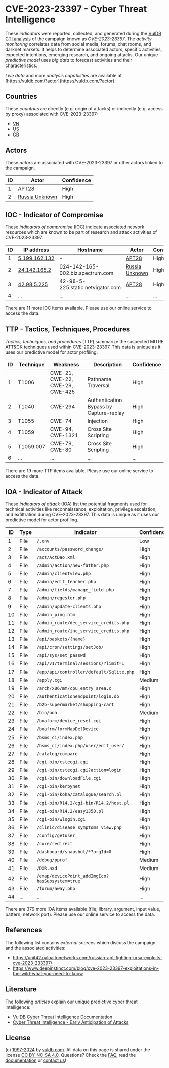 # CVE-2023-23397 - Cyber Threat Intelligence

These _indicators_ were reported, collected, and generated during the [VulDB CTI analysis](https://vuldb.com/?kb.cti) of the campaign known as _CVE-2023-23397_. The _activity monitoring_ correlates data from social media, forums, chat rooms, and darknet markets. It helps to determine associated actors, specific activities, expected intentions, emerging research, and ongoing attacks. Our unique _predictive model_ uses _big data_ to forecast activities and their characteristics.

_Live data_ and more _analysis capabilities_ are available at [https://vuldb.com/?actor](https://vuldb.com/?actor)

## Countries

These _countries_ are directly (e.g. origin of attacks) or indirectly (e.g. access by proxy) associated with CVE-2023-23397:

* [VN](https://vuldb.com/?country.vn)
* [US](https://vuldb.com/?country.us)
* [GB](https://vuldb.com/?country.gb)

## Actors

These _actors_ are associated with CVE-2023-23397 or other actors linked to the campaign.

ID | Actor | Confidence
-- | ----- | ----------
1 | [APT28](https://vuldb.com/?actor.apt28) | High
2 | [Russia Unknown](https://vuldb.com/?actor.russia_unknown) | High

## IOC - Indicator of Compromise

These _indicators of compromise_ (IOC) indicate associated network resources which are known to be part of research and attack activities of CVE-2023-23397.

ID | IP address | Hostname | Actor | Confidence
-- | ---------- | -------- | ----- | ----------
1 | [5.199.162.132](https://vuldb.com/?ip.5.199.162.132) | - | [APT28](https://vuldb.com/?actor.apt28) | High
2 | [24.142.165.2](https://vuldb.com/?ip.24.142.165.2) | 024-142-165-002.biz.spectrum.com | [Russia Unknown](https://vuldb.com/?actor.russia_unknown) | High
3 | [42.98.5.225](https://vuldb.com/?ip.42.98.5.225) | 42-98-5-225.static.netvigator.com | [APT28](https://vuldb.com/?actor.apt28) | High
4 | ... | ... | ... | ...

There are 11 more IOC items available. Please use our online service to access the data.

## TTP - Tactics, Techniques, Procedures

_Tactics, techniques, and procedures_ (TTP) summarize the suspected MITRE ATT&CK techniques used within CVE-2023-23397. This data is unique as it uses our predictive model for actor profiling.

ID | Technique | Weakness | Description | Confidence
-- | --------- | -------- | ----------- | ----------
1 | T1006 | CWE-21, CWE-22, CWE-29, CWE-425 | Pathname Traversal | High
2 | T1040 | CWE-294 | Authentication Bypass by Capture-replay | High
3 | T1055 | CWE-74 | Injection | High
4 | T1059 | CWE-94, CWE-1321 | Cross Site Scripting | High
5 | T1059.007 | CWE-79, CWE-80 | Cross Site Scripting | High
6 | ... | ... | ... | ...

There are 19 more TTP items available. Please use our online service to access the data.

## IOA - Indicator of Attack

These _indicators of attack_ (IOA) list the potential fragments used for technical activities like reconnaissance, exploitation, privilege escalation, and exfiltration during CVE-2023-23397. This data is unique as it uses our predictive model for actor profiling.

ID | Type | Indicator | Confidence
-- | ---- | --------- | ----------
1 | File | `/.env` | Low
2 | File | `/accounts/password_change/` | High
3 | File | `/act/ActDao.xml` | High
4 | File | `/admin/action/new-father.php` | High
5 | File | `/admin/clientview.php` | High
6 | File | `/admin/edit_teacher.php` | High
7 | File | `/admin/fields/manage_field.php` | High
8 | File | `/admin/regester.php` | High
9 | File | `/admin/update-clients.php` | High
10 | File | `/admin_ping.htm` | High
11 | File | `/admin_route/dec_service_credits.php` | High
12 | File | `/admin_route/inc_service_credits.php` | High
13 | File | `/api/baskets/{name}` | High
14 | File | `/api/cron/settings/setJob/` | High
15 | File | `/api/sys/set_passwd` | High
16 | File | `/api/v1/terminal/sessions/?limit=1` | High
17 | File | `/app/api/controller/default/Sqlite.php` | High
18 | File | `/apply.cgi` | Medium
19 | File | `/arch/x86/mm/cpu_entry_area.c` | High
20 | File | `/authenticationendpoint/login.do` | High
21 | File | `/b2b-supermarket/shopping-cart` | High
22 | File | `/bin/boa` | Medium
23 | File | `/boaform/device_reset.cgi` | High
24 | File | `/boafrm/formMapDelDevice` | High
25 | File | `/bsms_ci/index.php` | High
26 | File | `/bsms_ci/index.php/user/edit_user/` | High
27 | File | `/catalog/compare` | High
28 | File | `/cgi-bin/cstecgi.cgi` | High
29 | File | `/cgi-bin/cstecgi.cgi?action=login` | High
30 | File | `/cgi-bin/downloadFile.cgi` | High
31 | File | `/cgi-bin/kerbynet` | High
32 | File | `/cgi-bin/koha/catalogue/search.pl` | High
33 | File | `/cgi-bin/R14.2/cgi-bin/R14.2/host.pl` | High
34 | File | `/cgi-bin/R14.2/easy1350.pl` | High
35 | File | `/cgi-bin/wlogin.cgi` | High
36 | File | `/clinic/disease_symptoms_view.php` | High
37 | File | `/config/getuser` | High
38 | File | `/core/redirect` | High
39 | File | `/dashboard/snapshot/*?orgId=0` | High
40 | File | `/debug/pprof` | Medium
41 | File | `/DXR.axd` | Medium
42 | File | `/emap/devicePoint_addImgIco?hasSubsystem=true` | High
43 | File | `/forum/away.php` | High
44 | ... | ... | ...

There are 379 more IOA items available (file, library, argument, input value, pattern, network port). Please use our online service to access the data.

## References

The following list contains _external sources_ which discuss the campaign and the associated activities:

* https://unit42.paloaltonetworks.com/russian-apt-fighting-ursa-exploits-cve-2023-233397/
* https://www.deepinstinct.com/blog/cve-2023-23397-exploitations-in-the-wild-what-you-need-to-know

## Literature

The following _articles_ explain our unique predictive cyber threat intelligence:

* [VulDB Cyber Threat Intelligence Documentation](https://vuldb.com/?kb.cti)
* [Cyber Threat Intelligence - Early Anticipation of Attacks](https://www.scip.ch/en/?labs.20201022)

## License

(c) [1997-2024](https://vuldb.com/?kb.changelog) by [vuldb.com](https://vuldb.com/?kb.about). All data on this page is shared under the license [CC BY-NC-SA 4.0](https://creativecommons.org/licenses/by-nc-sa/4.0/). Questions? Check the [FAQ](https://vuldb.com/?kb.faq), read the [documentation](https://vuldb.com/?kb) or [contact us](https://vuldb.com/?contact)!
